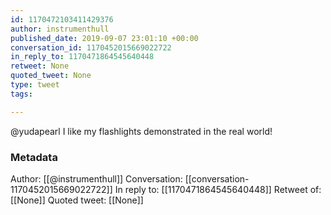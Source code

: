 ```yaml
---
id: 1170472103411429376
author: instrumenthull
published_date: 2019-09-07 23:01:10 +00:00
conversation_id: 1170452015669022722
in_reply_to: 1170471864545640448
retweet: None
quoted_tweet: None
type: tweet
tags:

---
```


@yudapearl I like my flashlights demonstrated in the real world!

### Metadata

Author: [[@instrumenthull]]
Conversation: [[conversation-1170452015669022722]]
In reply to: [[1170471864545640448]]
Retweet of: [[None]]
Quoted tweet: [[None]]
